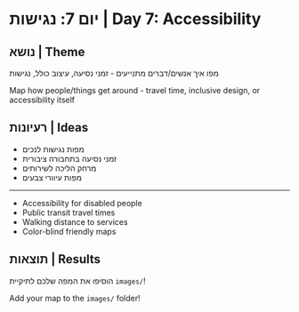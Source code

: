 # יום 7: נגישות | Day 7: Accessibility

## נושא | Theme
מפו איך אנשים/דברים מתנייעים - זמני נסיעה, עיצוב כולל, נגישות

Map how people/things get around - travel time, inclusive design, or accessibility itself

## רעיונות | Ideas
- מפות נגישות לנכים
- זמני נסיעה בתחבורה ציבורית
- מרחק הליכה לשירותים
- מפות עיוורי צבעים

---

- Accessibility for disabled people
- Public transit travel times
- Walking distance to services
- Color-blind friendly maps

## תוצאות | Results
הוסיפו את המפה שלכם לתיקיית `images/`!

Add your map to the `images/` folder!
